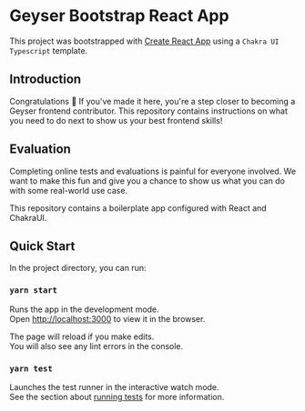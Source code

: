 # Geyser Bootstrap React App

This project was bootstrapped with
[Create React App](https://github.com/facebook/create-react-app) using a `Chakra UI Typescript` template.

## Introduction 

Congratulations 🎉 If you've made it here, you're a step closer to becoming a Geyser frontend contributor. This repository contains instructions on what you need to do next to show us your best frontend skills! 

## Evaluation

Completing online tests and evaluations is painful for everyone involved. We want to make this fun and give you a chance to show us what you can do with some real-world use case.

This repository contains a boilerplate app configured with React and ChakraUI.


## Quick Start

In the project directory, you can run:

### `yarn start`

Runs the app in the development mode.<br /> Open
[http://localhost:3000](http://localhost:3000) to view it in the browser.

The page will reload if you make edits.<br /> You will also see any lint errors
in the console.

### `yarn test`

Launches the test runner in the interactive watch mode.<br /> See the section
about
[running tests](https://facebook.github.io/create-react-app/docs/running-tests)
for more information.